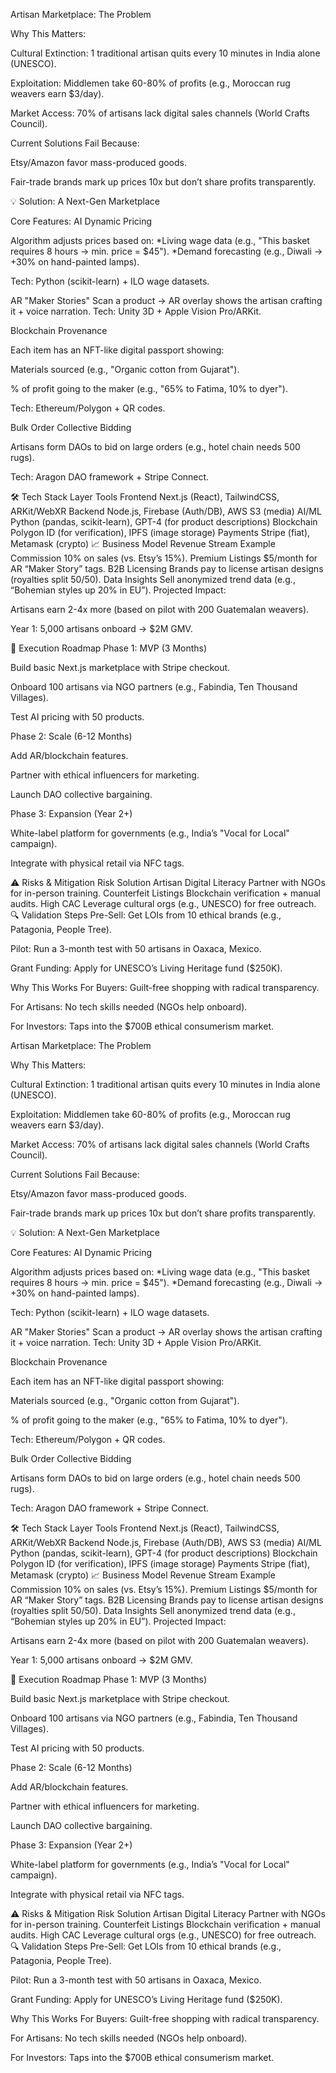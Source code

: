 Artisan Marketplace: The Problem

Why This Matters:

Cultural Extinction: 1 traditional artisan quits every 10 minutes in India alone (UNESCO).

Exploitation: Middlemen take 60-80% of profits (e.g., Moroccan rug weavers earn $3/day).

Market Access: 70% of artisans lack digital sales channels (World Crafts Council).

Current Solutions Fail Because:

Etsy/Amazon favor mass-produced goods.

Fair-trade brands mark up prices 10x but don’t share profits transparently.



💡 Solution: A Next-Gen Marketplace

Core Features:
AI Dynamic Pricing

Algorithm adjusts prices based on: 
*Living wage data (e.g., "This basket requires 8 hours → min. price = $45").
*Demand forecasting (e.g., Diwali → +30% on hand-painted lamps).

Tech: Python (scikit-learn) + ILO wage datasets.

AR "Maker Stories"
Scan a product → AR overlay shows the artisan crafting it + voice narration.
Tech: Unity 3D + Apple Vision Pro/ARKit.

Blockchain Provenance

Each item has an NFT-like digital passport showing:

Materials sourced (e.g., "Organic cotton from Gujarat").

% of profit going to the maker (e.g., "65% to Fatima, 10% to dyer").

Tech: Ethereum/Polygon + QR codes.

Bulk Order Collective Bidding

Artisans form DAOs to bid on large orders (e.g., hotel chain needs 500 rugs).

Tech: Aragon DAO framework + Stripe Connect.

🛠️ Tech Stack
Layer	Tools
Frontend	Next.js (React), TailwindCSS, ARKit/WebXR
Backend	Node.js, Firebase (Auth/DB), AWS S3 (media)
AI/ML	Python (pandas, scikit-learn), GPT-4 (for product descriptions)
Blockchain	Polygon ID (for verification), IPFS (image storage)
Payments	Stripe (fiat), Metamask (crypto)
📈 Business Model
Revenue Stream	Example
Commission	10% on sales (vs. Etsy’s 15%).
Premium Listings	$5/month for AR “Maker Story” tags.
B2B Licensing	Brands pay to license artisan designs (royalties split 50/50).
Data Insights	Sell anonymized trend data (e.g., “Bohemian styles up 20% in EU”).
Projected Impact:

Artisans earn 2-4x more (based on pilot with 200 Guatemalan weavers).

Year 1: 5,000 artisans onboard → $2M GMV.

🚀 Execution Roadmap
Phase 1: MVP (3 Months)

Build basic Next.js marketplace with Stripe checkout.

Onboard 100 artisans via NGO partners (e.g., Fabindia, Ten Thousand Villages).

Test AI pricing with 50 products.

Phase 2: Scale (6-12 Months)

Add AR/blockchain features.

Partner with ethical influencers for marketing.

Launch DAO collective bargaining.

Phase 3: Expansion (Year 2+)

White-label platform for governments (e.g., India’s "Vocal for Local" campaign).

Integrate with physical retail via NFC tags.

⚠️ Risks & Mitigation
Risk	Solution
Artisan Digital Literacy	Partner with NGOs for in-person training.
Counterfeit Listings	Blockchain verification + manual audits.
High CAC	Leverage cultural orgs (e.g., UNESCO) for free outreach.
🔍 Validation Steps
Pre-Sell: Get LOIs from 10 ethical brands (e.g., Patagonia, People Tree).

Pilot: Run a 3-month test with 50 artisans in Oaxaca, Mexico.

Grant Funding: Apply for UNESCO’s Living Heritage fund ($250K).

Why This Works
For Buyers: Guilt-free shopping with radical transparency.

For Artisans: No tech skills needed (NGOs help onboard).

For Investors: Taps into the $700B ethical consumerism market.




Artisan Marketplace: The Problem

Why This Matters:

Cultural Extinction: 1 traditional artisan quits every 10 minutes in India alone (UNESCO).

Exploitation: Middlemen take 60-80% of profits (e.g., Moroccan rug weavers earn $3/day).

Market Access: 70% of artisans lack digital sales channels (World Crafts Council).

Current Solutions Fail Because:

Etsy/Amazon favor mass-produced goods.

Fair-trade brands mark up prices 10x but don’t share profits transparently.



💡 Solution: A Next-Gen Marketplace

Core Features:
AI Dynamic Pricing

Algorithm adjusts prices based on: 
*Living wage data (e.g., "This basket requires 8 hours → min. price = $45").
*Demand forecasting (e.g., Diwali → +30% on hand-painted lamps).

Tech: Python (scikit-learn) + ILO wage datasets.

AR "Maker Stories"
Scan a product → AR overlay shows the artisan crafting it + voice narration.
Tech: Unity 3D + Apple Vision Pro/ARKit.

Blockchain Provenance

Each item has an NFT-like digital passport showing:

Materials sourced (e.g., "Organic cotton from Gujarat").

% of profit going to the maker (e.g., "65% to Fatima, 10% to dyer").

Tech: Ethereum/Polygon + QR codes.

Bulk Order Collective Bidding

Artisans form DAOs to bid on large orders (e.g., hotel chain needs 500 rugs).

Tech: Aragon DAO framework + Stripe Connect.

🛠️ Tech Stack
Layer	Tools
Frontend	Next.js (React), TailwindCSS, ARKit/WebXR
Backend	Node.js, Firebase (Auth/DB), AWS S3 (media)
AI/ML	Python (pandas, scikit-learn), GPT-4 (for product descriptions)
Blockchain	Polygon ID (for verification), IPFS (image storage)
Payments	Stripe (fiat), Metamask (crypto)
📈 Business Model
Revenue Stream	Example
Commission	10% on sales (vs. Etsy’s 15%).
Premium Listings	$5/month for AR “Maker Story” tags.
B2B Licensing	Brands pay to license artisan designs (royalties split 50/50).
Data Insights	Sell anonymized trend data (e.g., “Bohemian styles up 20% in EU”).
Projected Impact:

Artisans earn 2-4x more (based on pilot with 200 Guatemalan weavers).

Year 1: 5,000 artisans onboard → $2M GMV.

🚀 Execution Roadmap
Phase 1: MVP (3 Months)

Build basic Next.js marketplace with Stripe checkout.

Onboard 100 artisans via NGO partners (e.g., Fabindia, Ten Thousand Villages).

Test AI pricing with 50 products.

Phase 2: Scale (6-12 Months)

Add AR/blockchain features.

Partner with ethical influencers for marketing.

Launch DAO collective bargaining.

Phase 3: Expansion (Year 2+)

White-label platform for governments (e.g., India’s "Vocal for Local" campaign).

Integrate with physical retail via NFC tags.

⚠️ Risks & Mitigation
Risk	Solution
Artisan Digital Literacy	Partner with NGOs for in-person training.
Counterfeit Listings	Blockchain verification + manual audits.
High CAC	Leverage cultural orgs (e.g., UNESCO) for free outreach.
🔍 Validation Steps
Pre-Sell: Get LOIs from 10 ethical brands (e.g., Patagonia, People Tree).

Pilot: Run a 3-month test with 50 artisans in Oaxaca, Mexico.

Grant Funding: Apply for UNESCO’s Living Heritage fund ($250K).

Why This Works
For Buyers: Guilt-free shopping with radical transparency.

For Artisans: No tech skills needed (NGOs help onboard).

For Investors: Taps into the $700B ethical consumerism market.






